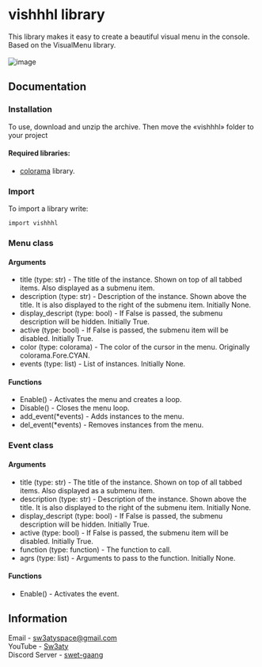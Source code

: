 # vishhhl library
This library makes it easy to create a beautiful visual menu in the console. Based on the VisualMenu library. <br/><br/>
![image](https://github.com/Sw3aty-Acc/vishhhl/assets/72179940/3c6019a4-fa13-4ba6-98ca-51caa3e58027)

## Documentation
### Installation
To use, download and unzip the archive. Then move the «vishhhl» folder to your project
#### Required libraries:
* [colorama](https://pypi.org/project/colorama/) library.

### Import
To import a library write:
```
import vishhhl
```
### Menu class
#### Arguments
* title (type: str) - The title of the instance. Shown on top of all tabbed items. Also displayed as a submenu item.
* description (type: str) - Description of the instance. Shown above the title. It is also displayed to the right of the submenu item. Initially None.
* display_descript (type: bool) - If False is passed, the submenu description will be hidden. Initially True.
* active (type: bool) - If False is passed, the submenu item will be disabled. Initially True.
* color (type: colorama) - The color of the cursor in the menu. Originally colorama.Fore.CYAN.
* events (type: list) - List of instances. Initially None.
#### Functions
* Enable() - Activates the menu and creates a loop.
* Disable() - Closes the menu loop.
* add_event(*events) - Adds instances to the menu.
* del_event(*events) - Removes instances from the menu.
### Event class
#### Arguments
* title (type: str) - The title of the instance. Shown on top of all tabbed items. Also displayed as a submenu item.
* description (type: str) - Description of the instance. Shown above the title. It is also displayed to the right of the submenu item. Initially None.
* display_descript (type: bool) - If False is passed, the submenu description will be hidden. Initially True.
* active (type: bool) - If False is passed, the submenu item will be disabled. Initially True.
* function (type: function) - The function to call.
* agrs (type: list) - Arguments to pass to the function. Initially None.
#### Functions
* Enable() - Activates the event.
## Information
Email - sw3atyspace@gmail.com \
YouTube - [Sw3aty](https://www.youtube.com/@sw3aty702) \
Discord Server - [swet-gaang](https://discord.gg/jchJKYqNmK)
